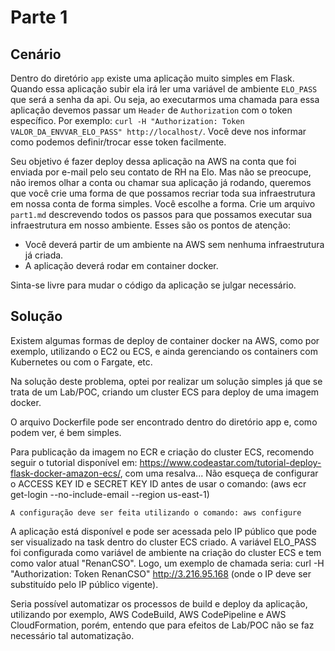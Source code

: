 # Parte 1

## Cenário

Dentro do diretório `app` existe uma aplicação muito simples em Flask. Quando essa aplicação  subir ela irá ler uma variável de ambiente `ELO_PASS` que será a senha da api. Ou seja, ao executarmos uma chamada para essa aplicação devemos passar um `Header` de  `Authorization` com o token específico. Por exemplo: `curl -H "Authorization: Token VALOR_DA_ENVVAR_ELO_PASS" http://localhost/`. Você deve nos informar como podemos definir/trocar esse token facilmente.

Seu objetivo é fazer deploy dessa aplicação na AWS na conta que foi enviada por e-mail pelo seu contato de RH na Elo. Mas não se preocupe, não iremos olhar a conta ou chamar sua aplicação já rodando, queremos que você crie uma forma de que possamos recriar toda sua infraestrutura em nossa conta de forma simples. Você escolhe a forma. Crie um arquivo `part1.md` descrevendo todos os passos para que possamos executar sua infraestrutura em nosso ambiente. Esses são os pontos de atenção:

* Você deverá partir de um ambiente na AWS sem nenhuma infraestrutura já criada.
* A aplicação deverá rodar em container docker.

Sinta-se livre para mudar o código da aplicação se julgar necessário.

## Solução

Existem algumas formas de deploy de container docker na AWS, como por exemplo, utilizando o EC2 ou ECS, e ainda gerenciando os containers com Kubernetes ou com o Fargate, etc.

Na solução deste problema, optei por realizar um solução simples já que se trata de um Lab/POC, criando um cluster ECS para deploy de uma imagem docker.

O arquivo Dockerfile pode ser encontrado dentro do diretório app e, como podem ver, é bem simples.

Para publicação da imagem no ECR e criação do cluster ECS, recomendo seguir o tutorial disponível em: https://www.codeastar.com/tutorial-deploy-flask-docker-amazon-ecs/, com uma resalva... Não esqueça de configurar o ACCESS KEY ID e SECRET KEY ID antes de usar o comando: (aws ecr get-login --no-include-email --region us-east-1)

    A configuração deve ser feita utilizando o comando: aws configure

A aplicação está disponível e pode ser acessada pelo IP público que pode ser visualizado na task dentro do cluster ECS criado. A variável ELO_PASS foi configurada como variável de ambiente na criação do cluster ECS e tem como valor atual "RenanCSO". Logo, um exemplo de chamada seria: curl -H "Authorization: Token RenanCSO" http://3.216.95.168 (onde o IP deve ser substituído pelo IP público vigente).

Seria possível automatizar os processos de build e deploy da aplicação, utilizando por exemplo, AWS CodeBuild, AWS CodePipeline e AWS CloudFormation, porém, entendo que para efeitos de Lab/POC não se faz necessário tal automatização.